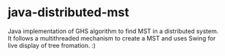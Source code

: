 # java-distributed-mst
Java implementation of GHS algorithm to find MST in a distributed system. It follows a multithreaded mechanism to create a MST and uses Swing for live display of tree fromation. :)
